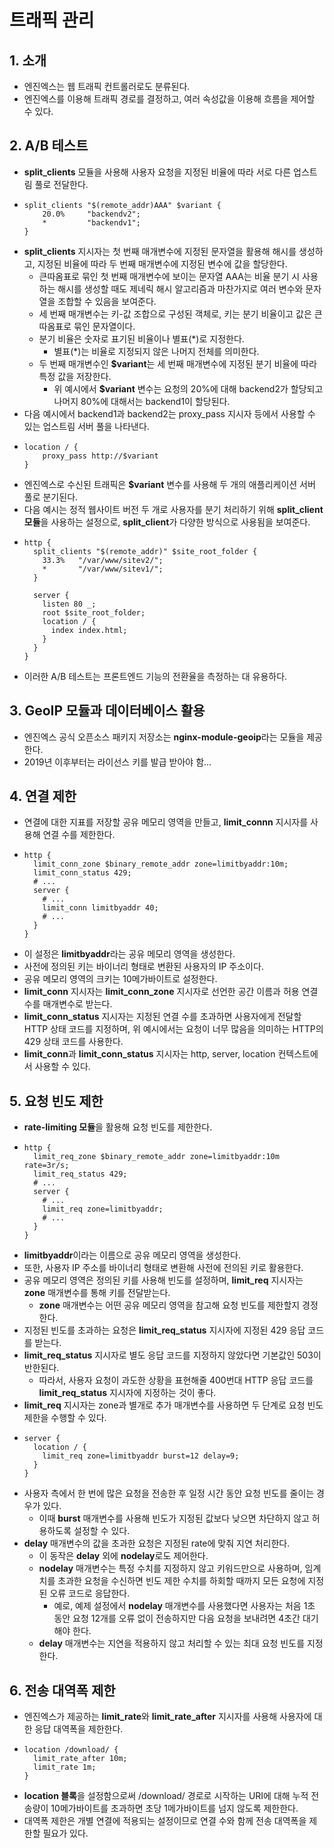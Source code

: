 # 트래픽 관리

## 1. 소개
- 엔진엑스는 웹 트래픽 컨트롤러로도 분류된다.
- 엔진엑스를 이용해 트래픽 경로를 결정하고, 여러 속성값을 이용해 흐름을 제어할 수 있다.

## 2. A/B 테스트
- **split_clients** 모듈을 사용해 사용자 요청을 지정된 비율에 따라 서로 다른 업스트림 풀로 전달한다.
- ```nginx
  split_clients "$(remote_addr)AAA" $variant {
      20.0%     "backendv2";
      *         "backendv1";
  }
  ```
- **split_clients** 지시자는 첫 번째 매개변수에 지정된 문자열을 활용해 해시를 생성하고, 지정된 비율에 따라 두 번째 매개변수에 지정된 변수에 값을 할당한다.
  - 큰따옴표로 묶인 첫 번째 매개변수에 보이는 문자열 AAA는 비율 분기 시 사용하는 해시를 생성할 때도 제네릭 해시 알고리즘과 마찬가지로 여러 변수와 문자열을 조합할 수 있음을 보여준다.
  - 세 번째 매개변수는 키-값 조합으로 구성된 객체로, 키는 분기 비율이고 값은 큰따옴표로 묶인 문자열이다.
  - 분기 비율은 숫자로 표기된 비율이나 별표(*)로 지정한다.
    - 별표(*)는 비율로 지정되지 않은 나머지 전체를 의미한다.
  - 두 번째 매개변수인 **$variant**는 세 번째 매개변수에 지정된 분기 비율에 따라 특정 값을 저장한다.
    - 위 예시에서 **$variant** 변수는 요청의 20%에 대해 backend2가 할당되고 나머지 80%에 대해서는 backend1이 할당된다.
- 다음 예시에서 backend1과 backend2는 proxy_pass 지시자 등에서 사용할 수 있는 업스트림 서버 풀을 나타낸다.
- ```nginx
  location / {
      proxy_pass http://$variant
  }
  ```
- 엔진엑스로 수신된 트래픽은 **$variant** 변수를 사용해 두 개의 애플리케이션 서버 풀로 분기된다.
- 다음 예시는 정적 웹사이트 버전 두 개로 사용자를 분기 처리하기 위해 **split_client 모듈**을 사용하는 설정으로, **split_client**가 다양한 방식으로 사용됨을 보여준다.
- ```nginx
  http {
    split_clients "$(remote_addr)" $site_root_folder {
      33.3%   "/var/www/sitev2/";
      *       "/var/www/sitev1/";
    }

    server {
      listen 80 _;
      root $site_root_folder;
      location / {
        index index.html;
      }
    }
  }
  ```
- 이러한 A/B 테스트는 프론트엔드 기능의 전환율을 측정하는 대 유용하다.

## 3. GeoIP 모듈과 데이터베이스 활용
- 엔진엑스 공식 오픈소스 패키지 저장소는 **nginx-module-geoip**라는 모듈을 제공한다.
- 2019년 이후부터는 라이선스 키를 발급 받아야 함...

## 4. 연결 제한
- 연결에 대한 지표를 저장할 공유 메모리 영역을 만들고, **limit_connn** 지시자를 사용해 연결 수를 제한한다.
- ```nginx
  http {
    limit_conn_zone $binary_remote_addr zone=limitbyaddr:10m;
    limit_conn_status 429;
    # ...
    server {
      # ...
      limit_conn limitbyaddr 40;
      # ...
    }
  }
  ```
- 이 설정은 **limitbyaddr**라는 공유 메모리 영역을 생성한다.
- 사전에 정의된 키는 바이너리 형태로 변환된 사용자의 IP 주소이다.
- 공유 메모리 영역의 크키는 10메가바이트로 설정한다.
- **limit_conn** 지시자는 **limit_conn_zone** 지시자로 선언한 공간 이름과 허용 연결 수를 매개변수로 받는다.
- **limit_conn_status** 지시자는 지정된 연결 수를 초과하면 사용자에게 전달할 HTTP 상태 코드를 지정하며, 위 예시에서는 요청이 너무 많음을 의미하는 HTTP의 429 상태 코드를 사용한다.
- **limit_conn**과 **limit_conn_status** 지시자는 http, server, location 컨텍스트에서 사용할 수 있다.

## 5. 요청 빈도 제한
- **rate-limiting 모듈**을 활용해 요청 빈도를 제한한다.
- ```nginx
  http {
    limit_req_zone $binary_remote_addr zone=limitbyaddr:10m rate=3r/s;
    limit_req_status 429;
    # ...
    server {
      # ...
      limit_req zone=limitbyaddr;
      # ...
    }
  }
  ```
- **limitbyaddr**이라는 이름으로 공유 메모리 영역을 생성한다.
- 또한, 사용자 IP 주소를 바이너리 형태로 변환해 사전에 전의된 키로 활용한다.
- 공유 메모리 영역은 정의된 키를 사용해 빈도를 설정하며, **limit_req** 지시자는 **zone** 매개변수를 통해 키를 전달받는다.
  - **zone** 매개변수는 어떤 공유 메모리 영역을 참고해 요청 빈도를 제한할지 경정한다.
- 지정된 빈도를 초과하는 요청은 **limit_req_status** 지시자에 지정된 429 응답 코드를 받는다.
- **limit_req_status** 지시자로 별도 응답 코드를 지정하지 않았다면 기본값인 503이 반한된다.
  - 따라서, 사용자 요청이 과도한 상황을 표현해줄 400번대 HTTP 응답 코드를 **limit_req_status** 지시자에 지정하는 것이 좋다.
- **limit_req** 지시자는 zone과 별개로 추가 매개변수를 사용하면 두 단계로 요청 빈도 제한을 수행할 수 있다.
- ```nginx
  server {
    location / {
      limit_req zone=limitbyaddr burst=12 delay=9;
    }
  }
  ```
- 사용자 측에서 한 번에 많은 요청을 전송한 후 일정 시간 동안 요청 빈도를 줄이는 경우가 있다.
  - 이때 **burst** 매개변수를 사용해 빈도가 지정된 값보다 낮으면 차단하지 않고 허용하도록 설정할 수 있다.
- **delay** 매개변수의 값을 초과한 요청은 지정된 rate에 맞춰 지연 처리한다.
  - 이 동작은 **delay** 외에 **nodelay**로도 제어한다.
  - **nodelay** 매개변수는 특정 수치를 지정하지 않고 키워드만으로 사용하며, 임계치를 초과한 요청을 수신하면 빈도 제한 수치를 하회할 때까지 모든 요청에 지정된 오류 코드로 응답한다.
    - 예로, 예제 설정에서 **nodelay** 매개변수를 사용했다면 사용자는 처음 1초 동안 요청 12개를 오류 없이 전송하지만 다음 요청을 보내려면 4초간 대기해야 한다.
  - **delay** 매개변수는 지연을 적용하지 않고 처리할 수 있는 최대 요청 빈도를 지정한다.

## 6. 전송 대역폭 제한
- 엔진엑스가 제공하는 **limit_rate**와 **limit_rate_after** 지시자를 사용해 사용자에 대한 응답 대역폭을 제한한다.
- ```nginx
  location /download/ {
    limit_rate_after 10m;
    limit_rate 1m;
  }
  ```
- **location 블록**을 설정함으로써 /download/ 경로로 시작하는 URI에 대해 누적 전송량이 10메가바이트를 초과하면 초당 1메가바이트를 넘지 않도록 제한한다.
- 대역폭 제한은 개별 연결에 적용되는 설정이므로 연결 수와 함께 전송 대역폭을 제한할 필요가 있다.